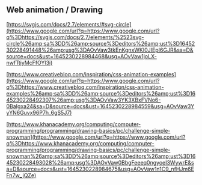 ## Web animation / Drawing

[https://svgjs.com/docs/2.7/elements/#svg-circle](https://www.google.com/url?q=https://www.google.com/url?q%3Dhttps://svgjs.com/docs/2.7/elements/%2523svg-circle%26amp;sa%3DD%26amp;source%3Deditors%26amp;ust%3D1645230228491448%26amp;usg%3DAOvVaw3tkEnKgnxWKI0JIEpI6GJR&sa=D&source=docs&ust=1645230228984468&usg=AOvVaw1joLX-nwfTtiyMcFfOYl3i)

[https://www.creativebloq.com/inspiration/css-animation-examples](https://www.google.com/url?q=https://www.google.com/url?q%3Dhttps://www.creativebloq.com/inspiration/css-animation-examples%26amp;sa%3DD%26amp;source%3Deditors%26amp;ust%3D1645230228492307%26amp;usg%3DAOvVaw3YK3XBxFVNo6-0BaIgxa24&sa=D&source=docs&ust=1645230228984559&usg=AOvVaw3YyYN6Guvx96P7h_6gS5J7)

[https://www.khanacademy.org/computing/computer-programming/programming/drawing-basics/pc/challenge-simple-snowman](https://www.google.com/url?q=https://www.google.com/url?q%3Dhttps://www.khanacademy.org/computing/computer-programming/programming/drawing-basics/pc/challenge-simple-snowman%26amp;sa%3DD%26amp;source%3Deditors%26amp;ust%3D1645230228493028%26amp;usg%3DAOvVaw0BbgFeeeq0ngyoeI3WywrE&sa=D&source=docs&ust=1645230228984675&usg=AOvVaw1n1C9_nfHJm6EFn7w_jQZe)